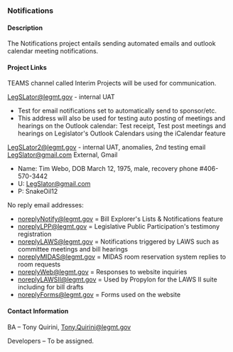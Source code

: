 ### Notifications


#### Description
The Notifications project entails sending automated emails and outlook calendar meeting notifications. 

#### Project Links
TEAMS channel called Interim Projects will be used for communication. 

LegSLator@legmt.gov   - internal UAT

- Test for email notifications set to automatically send to sponsor/etc. 
- This address will also be used for testing auto posting of meetings and hearings on the Outlook calendar: Test receipt, Test post meetings and hearings on Legislator's Outlook Calendars using the iCalendar feature 

LegSLator2@legmt.gov    - internal UAT, anomalies, 2nd testing email LegSlator@gmail.com    External, Gmail

- Name: Tim Webo, DOB March 12, 1975, male, recovery phone #406-570-3442
- U: LegSlator@gmail.com
- P: SnakeOil12

No reply email addresses: 
- noreplyNotify@legmt.gov = Bill Explorer's Lists & Notifications feature
- noreplyLPP@legmt.gov = Legislative Public Participation's testimony registration
- noreplyLAWS@legmt.gov = Notifications triggered by LAWS such as committee meetings and bill hearings
- noreplyMIDAS@legmt.gov = MIDAS room reservation system replies to room requests
- noreplyWeb@legmt.gov = Responses to website inquiries
- noreplyLAWSII@legmt.gov = Used by Propylon for the LAWS II suite including for bill drafts
- noreplyForms@legmt.gov = Forms used on the website


#### Contact Information
BA – Tony Quirini, Tony.Quirini@legmt.gov

Developers – To be assigned.


